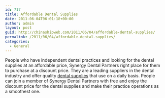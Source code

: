 ```yaml
---
id: 717
title: Affordable Dental Supplies
date: 2011-06-04T06:01:18+00:00
author: admin
layout: post
guid: http://chinashipweb.com/2011/06/04/affordable-dental-supplies/
permalink: /2011/06/04/affordable-dental-supplies/
categories:
  - General
---
```

People who have independent dental practices and looking for the dental supplies at an affordable price, Synergy Dental Partners right place for them to purchase at a discount price. They are a leading suppliers in the dental industry and offer quality [dental supplies](http://www.thesynergydentalpartners.com/) that use on a daily basis. People can join a member of Synergy Dental Partners with free and enjoy the discount price for the dental supplies and make their practice operations as a smoothest one.